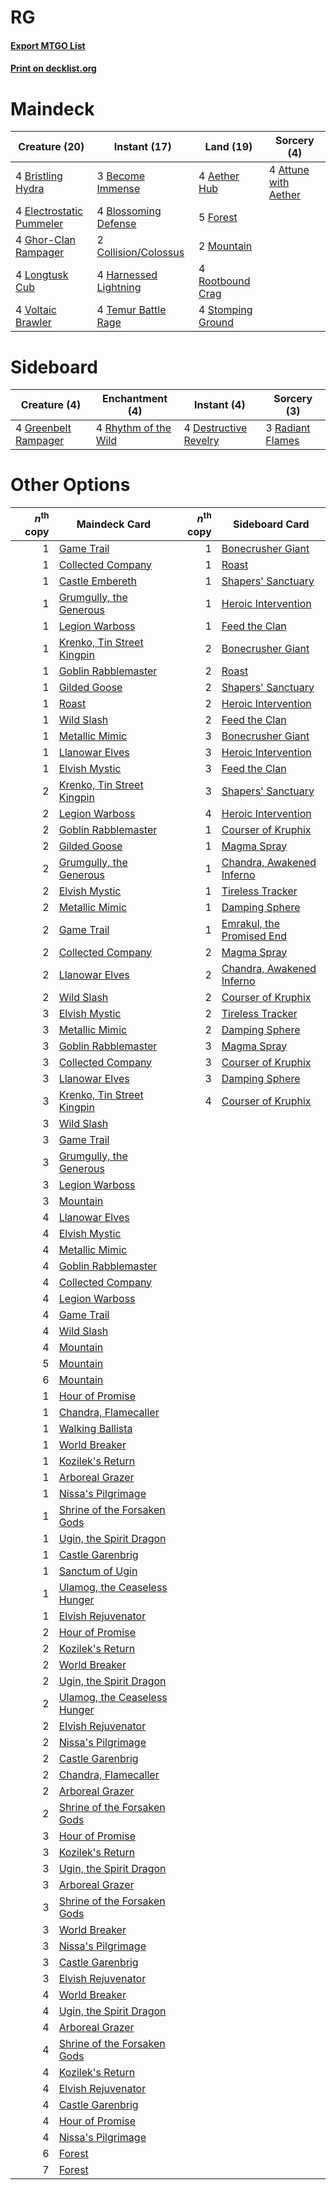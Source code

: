 # RG

#### [Export MTGO List](../collection/RG/RG.txt)
#### [Print on decklist.org](http://decklist.org/?deckmain=4%09Aether%20Hub%0A4%09Attune%20with%20Aether%0A3%09Become%20Immense%0A4%09Blossoming%20Defense%0A4%09Bristling%20Hydra%0A2%09Collision/Colossus%0A4%09Electrostatic%20Pummeler%0A5%09Forest%0A4%09Ghor-Clan%20Rampager%0A4%09Harnessed%20Lightning%0A4%09Longtusk%20Cub%0A2%09Mountain%0A4%09Rootbound%20Crag%0A4%09Stomping%20Ground%0A4%09Temur%20Battle%20Rage%0A4%09Voltaic%20Brawler&deckside=4%09Destructive%20Revelry%0A4%09Greenbelt%20Rampager%0A3%09Radiant%20Flames%0A4%09Rhythm%20of%20the%20Wild)
# Maindeck

|                                           Creature (20)                                           |                                          Instant (17)                                          |                                         Land (19)                                          |                                          Sorcery (4)                                          |
|---------------------------------------------------------------------------------------------------|------------------------------------------------------------------------------------------------|--------------------------------------------------------------------------------------------|-----------------------------------------------------------------------------------------------|
|4 [Bristling Hydra](http://gatherer.wizards.com/Pages/Card/Details.aspx?multiverseid=417720)       |3 [Become Immense](http://gatherer.wizards.com/Pages/Card/Details.aspx?multiverseid=386487)     |4 [Aether Hub](http://gatherer.wizards.com/Pages/Card/Details.aspx?multiverseid=417815)     |4 [Attune with Aether](http://gatherer.wizards.com/Pages/Card/Details.aspx?multiverseid=417718)|
|4 [Electrostatic Pummeler](http://gatherer.wizards.com/Pages/Card/Details.aspx?multiverseid=417783)|4 [Blossoming Defense](http://gatherer.wizards.com/Pages/Card/Details.aspx?multiverseid=417719) |5 [Forest](http://gatherer.wizards.com/Pages/Card/Details.aspx?multiverseid=439860)         |                                                                                               |
|4 [Ghor-Clan Rampager](http://gatherer.wizards.com/Pages/Card/Details.aspx?multiverseid=460302)    |2 [Collision/Colossus](http://gatherer.wizards.com/Pages/Card/Details.aspx?multiverseid=457367) |2 [Mountain](http://gatherer.wizards.com/Pages/Card/Details.aspx?multiverseid=439859)       |                                                                                               |
|4 [Longtusk Cub](http://gatherer.wizards.com/Pages/Card/Details.aspx?multiverseid=417734)          |4 [Harnessed Lightning](http://gatherer.wizards.com/Pages/Card/Details.aspx?multiverseid=417690)|4 [Rootbound Crag](http://gatherer.wizards.com/Pages/Card/Details.aspx?multiverseid=420934) |                                                                                               |
|4 [Voltaic Brawler](http://gatherer.wizards.com/Pages/Card/Details.aspx?multiverseid=417762)       |4 [Temur Battle Rage](http://gatherer.wizards.com/Pages/Card/Details.aspx?multiverseid=391940)  |4 [Stomping Ground](http://gatherer.wizards.com/Pages/Card/Details.aspx?multiverseid=405110)|                                                                                               |


# Sideboard

|                                         Creature (4)                                          |                                        Enchantment (4)                                        |                                          Instant (4)                                           |                                        Sorcery (3)                                        |
|-----------------------------------------------------------------------------------------------|-----------------------------------------------------------------------------------------------|------------------------------------------------------------------------------------------------|-------------------------------------------------------------------------------------------|
|4 [Greenbelt Rampager](http://gatherer.wizards.com/Pages/Card/Details.aspx?multiverseid=423774)|4 [Rhythm of the Wild](http://gatherer.wizards.com/Pages/Card/Details.aspx?multiverseid=457345)|4 [Destructive Revelry](http://gatherer.wizards.com/Pages/Card/Details.aspx?multiverseid=373351)|3 [Radiant Flames](http://gatherer.wizards.com/Pages/Card/Details.aspx?multiverseid=402002)|


# Other Options

|*n*<sup>th</sup> copy|                                             Maindeck Card                                             |*n*<sup>th</sup> copy|                                           Sideboard Card                                           |
|--------------------:|-------------------------------------------------------------------------------------------------------|--------------------:|----------------------------------------------------------------------------------------------------|
|                    1|[Game Trail](http://gatherer.wizards.com/Pages/Card/Details.aspx?multiverseid=410044)                  |                    1|[Bonecrusher Giant](http://gatherer.wizards.com/Pages/Card/Details.aspx?multiverseid=473077)        |
|                    1|[Collected Company](http://gatherer.wizards.com/Pages/Card/Details.aspx?multiverseid=394519)           |                    1|[Roast](http://gatherer.wizards.com/Pages/Card/Details.aspx?multiverseid=394667)                    |
|                    1|[Castle Embereth](http://gatherer.wizards.com/Pages/Card/Details.aspx?multiverseid=473201)             |                    1|[Shapers' Sanctuary](http://gatherer.wizards.com/Pages/Card/Details.aspx?multiverseid=435362)       |
|                    1|[Grumgully, the Generous](http://gatherer.wizards.com/Pages/Card/Details.aspx?multiverseid=473154)     |                    1|[Heroic Intervention](http://gatherer.wizards.com/Pages/Card/Details.aspx?multiverseid=423776)      |
|                    1|[Legion Warboss](http://gatherer.wizards.com/Pages/Card/Details.aspx?multiverseid=452859)              |                    1|[Feed the Clan](http://gatherer.wizards.com/Pages/Card/Details.aspx?multiverseid=386535)            |
|                    1|[Krenko, Tin Street Kingpin](http://gatherer.wizards.com/Pages/Card/Details.aspx?multiverseid=461064)  |                    2|[Bonecrusher Giant](http://gatherer.wizards.com/Pages/Card/Details.aspx?multiverseid=473077)        |
|                    1|[Goblin Rabblemaster](http://gatherer.wizards.com/Pages/Card/Details.aspx?multiverseid=438486)         |                    2|[Roast](http://gatherer.wizards.com/Pages/Card/Details.aspx?multiverseid=394667)                    |
|                    1|[Gilded Goose](http://gatherer.wizards.com/Pages/Card/Details.aspx?multiverseid=473122)                |                    2|[Shapers' Sanctuary](http://gatherer.wizards.com/Pages/Card/Details.aspx?multiverseid=435362)       |
|                    1|[Roast](http://gatherer.wizards.com/Pages/Card/Details.aspx?multiverseid=394667)                       |                    2|[Heroic Intervention](http://gatherer.wizards.com/Pages/Card/Details.aspx?multiverseid=423776)      |
|                    1|[Wild Slash](http://gatherer.wizards.com/Pages/Card/Details.aspx?multiverseid=391959)                  |                    2|[Feed the Clan](http://gatherer.wizards.com/Pages/Card/Details.aspx?multiverseid=386535)            |
|                    1|[Metallic Mimic](http://gatherer.wizards.com/Pages/Card/Details.aspx?multiverseid=423831)              |                    3|[Bonecrusher Giant](http://gatherer.wizards.com/Pages/Card/Details.aspx?multiverseid=473077)        |
|                    1|[Llanowar Elves](http://gatherer.wizards.com/Pages/Card/Details.aspx?multiverseid=129626)              |                    3|[Heroic Intervention](http://gatherer.wizards.com/Pages/Card/Details.aspx?multiverseid=423776)      |
|                    1|[Elvish Mystic](http://gatherer.wizards.com/Pages/Card/Details.aspx?multiverseid=389499)               |                    3|[Feed the Clan](http://gatherer.wizards.com/Pages/Card/Details.aspx?multiverseid=386535)            |
|                    2|[Krenko, Tin Street Kingpin](http://gatherer.wizards.com/Pages/Card/Details.aspx?multiverseid=461064)  |                    3|[Shapers' Sanctuary](http://gatherer.wizards.com/Pages/Card/Details.aspx?multiverseid=435362)       |
|                    2|[Legion Warboss](http://gatherer.wizards.com/Pages/Card/Details.aspx?multiverseid=452859)              |                    4|[Heroic Intervention](http://gatherer.wizards.com/Pages/Card/Details.aspx?multiverseid=423776)      |
|                    2|[Goblin Rabblemaster](http://gatherer.wizards.com/Pages/Card/Details.aspx?multiverseid=438486)         |                    1|[Courser of Kruphix](http://gatherer.wizards.com/Pages/Card/Details.aspx?multiverseid=442153)       |
|                    2|[Gilded Goose](http://gatherer.wizards.com/Pages/Card/Details.aspx?multiverseid=473122)                |                    1|[Magma Spray](http://gatherer.wizards.com/Pages/Card/Details.aspx?multiverseid=426843)              |
|                    2|[Grumgully, the Generous](http://gatherer.wizards.com/Pages/Card/Details.aspx?multiverseid=473154)     |                    1|[Chandra, Awakened Inferno](http://gatherer.wizards.com/Pages/Card/Details.aspx?multiverseid=466881)|
|                    2|[Elvish Mystic](http://gatherer.wizards.com/Pages/Card/Details.aspx?multiverseid=389499)               |                    1|[Tireless Tracker](http://gatherer.wizards.com/Pages/Card/Details.aspx?multiverseid=409997)         |
|                    2|[Metallic Mimic](http://gatherer.wizards.com/Pages/Card/Details.aspx?multiverseid=423831)              |                    1|[Damping Sphere](http://gatherer.wizards.com/Pages/Card/Details.aspx?multiverseid=443101)           |
|                    2|[Game Trail](http://gatherer.wizards.com/Pages/Card/Details.aspx?multiverseid=410044)                  |                    1|[Emrakul, the Promised End](http://gatherer.wizards.com/Pages/Card/Details.aspx?multiverseid=414295)|
|                    2|[Collected Company](http://gatherer.wizards.com/Pages/Card/Details.aspx?multiverseid=394519)           |                    2|[Magma Spray](http://gatherer.wizards.com/Pages/Card/Details.aspx?multiverseid=426843)              |
|                    2|[Llanowar Elves](http://gatherer.wizards.com/Pages/Card/Details.aspx?multiverseid=129626)              |                    2|[Chandra, Awakened Inferno](http://gatherer.wizards.com/Pages/Card/Details.aspx?multiverseid=466881)|
|                    2|[Wild Slash](http://gatherer.wizards.com/Pages/Card/Details.aspx?multiverseid=391959)                  |                    2|[Courser of Kruphix](http://gatherer.wizards.com/Pages/Card/Details.aspx?multiverseid=442153)       |
|                    3|[Elvish Mystic](http://gatherer.wizards.com/Pages/Card/Details.aspx?multiverseid=389499)               |                    2|[Tireless Tracker](http://gatherer.wizards.com/Pages/Card/Details.aspx?multiverseid=409997)         |
|                    3|[Metallic Mimic](http://gatherer.wizards.com/Pages/Card/Details.aspx?multiverseid=423831)              |                    2|[Damping Sphere](http://gatherer.wizards.com/Pages/Card/Details.aspx?multiverseid=443101)           |
|                    3|[Goblin Rabblemaster](http://gatherer.wizards.com/Pages/Card/Details.aspx?multiverseid=438486)         |                    3|[Magma Spray](http://gatherer.wizards.com/Pages/Card/Details.aspx?multiverseid=426843)              |
|                    3|[Collected Company](http://gatherer.wizards.com/Pages/Card/Details.aspx?multiverseid=394519)           |                    3|[Courser of Kruphix](http://gatherer.wizards.com/Pages/Card/Details.aspx?multiverseid=442153)       |
|                    3|[Llanowar Elves](http://gatherer.wizards.com/Pages/Card/Details.aspx?multiverseid=129626)              |                    3|[Damping Sphere](http://gatherer.wizards.com/Pages/Card/Details.aspx?multiverseid=443101)           |
|                    3|[Krenko, Tin Street Kingpin](http://gatherer.wizards.com/Pages/Card/Details.aspx?multiverseid=461064)  |                    4|[Courser of Kruphix](http://gatherer.wizards.com/Pages/Card/Details.aspx?multiverseid=442153)       |
|                    3|[Wild Slash](http://gatherer.wizards.com/Pages/Card/Details.aspx?multiverseid=391959)                  |                     |                                                                                                    |
|                    3|[Game Trail](http://gatherer.wizards.com/Pages/Card/Details.aspx?multiverseid=410044)                  |                     |                                                                                                    |
|                    3|[Grumgully, the Generous](http://gatherer.wizards.com/Pages/Card/Details.aspx?multiverseid=473154)     |                     |                                                                                                    |
|                    3|[Legion Warboss](http://gatherer.wizards.com/Pages/Card/Details.aspx?multiverseid=452859)              |                     |                                                                                                    |
|                    3|[Mountain](http://gatherer.wizards.com/Pages/Card/Details.aspx?multiverseid=439859)                    |                     |                                                                                                    |
|                    4|[Llanowar Elves](http://gatherer.wizards.com/Pages/Card/Details.aspx?multiverseid=129626)              |                     |                                                                                                    |
|                    4|[Elvish Mystic](http://gatherer.wizards.com/Pages/Card/Details.aspx?multiverseid=389499)               |                     |                                                                                                    |
|                    4|[Metallic Mimic](http://gatherer.wizards.com/Pages/Card/Details.aspx?multiverseid=423831)              |                     |                                                                                                    |
|                    4|[Goblin Rabblemaster](http://gatherer.wizards.com/Pages/Card/Details.aspx?multiverseid=438486)         |                     |                                                                                                    |
|                    4|[Collected Company](http://gatherer.wizards.com/Pages/Card/Details.aspx?multiverseid=394519)           |                     |                                                                                                    |
|                    4|[Legion Warboss](http://gatherer.wizards.com/Pages/Card/Details.aspx?multiverseid=452859)              |                     |                                                                                                    |
|                    4|[Game Trail](http://gatherer.wizards.com/Pages/Card/Details.aspx?multiverseid=410044)                  |                     |                                                                                                    |
|                    4|[Wild Slash](http://gatherer.wizards.com/Pages/Card/Details.aspx?multiverseid=391959)                  |                     |                                                                                                    |
|                    4|[Mountain](http://gatherer.wizards.com/Pages/Card/Details.aspx?multiverseid=439859)                    |                     |                                                                                                    |
|                    5|[Mountain](http://gatherer.wizards.com/Pages/Card/Details.aspx?multiverseid=439859)                    |                     |                                                                                                    |
|                    6|[Mountain](http://gatherer.wizards.com/Pages/Card/Details.aspx?multiverseid=439859)                    |                     |                                                                                                    |
|                    1|[Hour of Promise](http://gatherer.wizards.com/Pages/Card/Details.aspx?multiverseid=430809)             |                     |                                                                                                    |
|                    1|[Chandra, Flamecaller](http://gatherer.wizards.com/Pages/Card/Details.aspx?multiverseid=407614)        |                     |                                                                                                    |
|                    1|[Walking Ballista](http://gatherer.wizards.com/Pages/Card/Details.aspx?multiverseid=423848)            |                     |                                                                                                    |
|                    1|[World Breaker](http://gatherer.wizards.com/Pages/Card/Details.aspx?multiverseid=407636)               |                     |                                                                                                    |
|                    1|[Kozilek's Return](http://gatherer.wizards.com/Pages/Card/Details.aspx?multiverseid=407608)            |                     |                                                                                                    |
|                    1|[Arboreal Grazer](http://gatherer.wizards.com/Pages/Card/Details.aspx?multiverseid=461076)             |                     |                                                                                                    |
|                    1|[Nissa's Pilgrimage](http://gatherer.wizards.com/Pages/Card/Details.aspx?multiverseid=433087)          |                     |                                                                                                    |
|                    1|[Shrine of the Forsaken Gods](http://gatherer.wizards.com/Pages/Card/Details.aspx?multiverseid=402034) |                     |                                                                                                    |
|                    1|[Ugin, the Spirit Dragon](http://gatherer.wizards.com/Pages/Card/Details.aspx?multiverseid=391948)     |                     |                                                                                                    |
|                    1|[Castle Garenbrig](http://gatherer.wizards.com/Pages/Card/Details.aspx?multiverseid=473202)            |                     |                                                                                                    |
|                    1|[Sanctum of Ugin](http://gatherer.wizards.com/Pages/Card/Details.aspx?multiverseid=402022)             |                     |                                                                                                    |
|                    1|[Ulamog, the Ceaseless Hunger](http://gatherer.wizards.com/Pages/Card/Details.aspx?multiverseid=402079)|                     |                                                                                                    |
|                    1|[Elvish Rejuvenator](http://gatherer.wizards.com/Pages/Card/Details.aspx?multiverseid=447316)          |                     |                                                                                                    |
|                    2|[Hour of Promise](http://gatherer.wizards.com/Pages/Card/Details.aspx?multiverseid=430809)             |                     |                                                                                                    |
|                    2|[Kozilek's Return](http://gatherer.wizards.com/Pages/Card/Details.aspx?multiverseid=407608)            |                     |                                                                                                    |
|                    2|[World Breaker](http://gatherer.wizards.com/Pages/Card/Details.aspx?multiverseid=407636)               |                     |                                                                                                    |
|                    2|[Ugin, the Spirit Dragon](http://gatherer.wizards.com/Pages/Card/Details.aspx?multiverseid=391948)     |                     |                                                                                                    |
|                    2|[Ulamog, the Ceaseless Hunger](http://gatherer.wizards.com/Pages/Card/Details.aspx?multiverseid=402079)|                     |                                                                                                    |
|                    2|[Elvish Rejuvenator](http://gatherer.wizards.com/Pages/Card/Details.aspx?multiverseid=447316)          |                     |                                                                                                    |
|                    2|[Nissa's Pilgrimage](http://gatherer.wizards.com/Pages/Card/Details.aspx?multiverseid=433087)          |                     |                                                                                                    |
|                    2|[Castle Garenbrig](http://gatherer.wizards.com/Pages/Card/Details.aspx?multiverseid=473202)            |                     |                                                                                                    |
|                    2|[Chandra, Flamecaller](http://gatherer.wizards.com/Pages/Card/Details.aspx?multiverseid=407614)        |                     |                                                                                                    |
|                    2|[Arboreal Grazer](http://gatherer.wizards.com/Pages/Card/Details.aspx?multiverseid=461076)             |                     |                                                                                                    |
|                    2|[Shrine of the Forsaken Gods](http://gatherer.wizards.com/Pages/Card/Details.aspx?multiverseid=402034) |                     |                                                                                                    |
|                    3|[Hour of Promise](http://gatherer.wizards.com/Pages/Card/Details.aspx?multiverseid=430809)             |                     |                                                                                                    |
|                    3|[Kozilek's Return](http://gatherer.wizards.com/Pages/Card/Details.aspx?multiverseid=407608)            |                     |                                                                                                    |
|                    3|[Ugin, the Spirit Dragon](http://gatherer.wizards.com/Pages/Card/Details.aspx?multiverseid=391948)     |                     |                                                                                                    |
|                    3|[Arboreal Grazer](http://gatherer.wizards.com/Pages/Card/Details.aspx?multiverseid=461076)             |                     |                                                                                                    |
|                    3|[Shrine of the Forsaken Gods](http://gatherer.wizards.com/Pages/Card/Details.aspx?multiverseid=402034) |                     |                                                                                                    |
|                    3|[World Breaker](http://gatherer.wizards.com/Pages/Card/Details.aspx?multiverseid=407636)               |                     |                                                                                                    |
|                    3|[Nissa's Pilgrimage](http://gatherer.wizards.com/Pages/Card/Details.aspx?multiverseid=433087)          |                     |                                                                                                    |
|                    3|[Castle Garenbrig](http://gatherer.wizards.com/Pages/Card/Details.aspx?multiverseid=473202)            |                     |                                                                                                    |
|                    3|[Elvish Rejuvenator](http://gatherer.wizards.com/Pages/Card/Details.aspx?multiverseid=447316)          |                     |                                                                                                    |
|                    4|[World Breaker](http://gatherer.wizards.com/Pages/Card/Details.aspx?multiverseid=407636)               |                     |                                                                                                    |
|                    4|[Ugin, the Spirit Dragon](http://gatherer.wizards.com/Pages/Card/Details.aspx?multiverseid=391948)     |                     |                                                                                                    |
|                    4|[Arboreal Grazer](http://gatherer.wizards.com/Pages/Card/Details.aspx?multiverseid=461076)             |                     |                                                                                                    |
|                    4|[Shrine of the Forsaken Gods](http://gatherer.wizards.com/Pages/Card/Details.aspx?multiverseid=402034) |                     |                                                                                                    |
|                    4|[Kozilek's Return](http://gatherer.wizards.com/Pages/Card/Details.aspx?multiverseid=407608)            |                     |                                                                                                    |
|                    4|[Elvish Rejuvenator](http://gatherer.wizards.com/Pages/Card/Details.aspx?multiverseid=447316)          |                     |                                                                                                    |
|                    4|[Castle Garenbrig](http://gatherer.wizards.com/Pages/Card/Details.aspx?multiverseid=473202)            |                     |                                                                                                    |
|                    4|[Hour of Promise](http://gatherer.wizards.com/Pages/Card/Details.aspx?multiverseid=430809)             |                     |                                                                                                    |
|                    4|[Nissa's Pilgrimage](http://gatherer.wizards.com/Pages/Card/Details.aspx?multiverseid=433087)          |                     |                                                                                                    |
|                    6|[Forest](http://gatherer.wizards.com/Pages/Card/Details.aspx?multiverseid=439860)                      |                     |                                                                                                    |
|                    7|[Forest](http://gatherer.wizards.com/Pages/Card/Details.aspx?multiverseid=439860)                      |                     |                                                                                                    |

